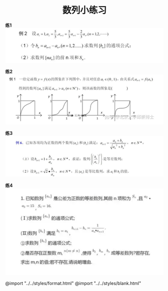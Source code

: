
<!-- markdownlint-disable MD033 -->
<h1 style = "text-align: center !important;">数列小练习</h1>



**练1** ![1](image/lx1.png)

**练2** ![2](image/lx2.png)

**练3** ![3](image/lx3.png)

**练4** ![4](image/lx4.png)

<!--(1) $$\frac{3n-2}{2n-1}$$ -->
<!--(2) $$m=3,n=8$$ -->



<!-- markdownlint-enable MD033 -->

@import "../../styles/format.html"
@import "../../styles/blank.html"



